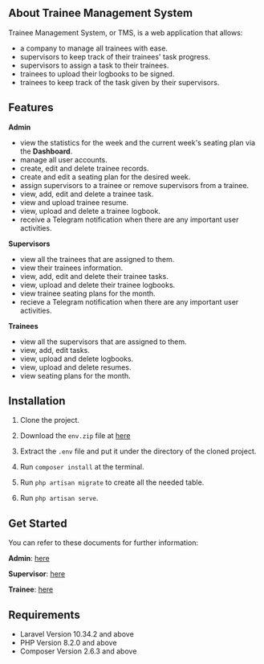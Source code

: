 ## About Trainee Management System

Trainee Management System, or TMS, is a web application that allows:
- a company to manage all trainees with ease.
- supervisors to keep track of their trainees' task progress.
- supervisors to assign a task to their trainees.
- trainees to upload their logbooks to be signed.
- trainees to keep track of the task given by their supervisors.

## Features

**Admin**
- view the statistics for the week and the current week's seating plan via the **Dashboard**.
- manage all user accounts.
- create, edit and delete trainee records.
- create and edit a seating plan for the desired week.
- assign supervisors to a trainee or remove supervisors from a trainee.
- view, add, edit and delete a trainee task.
- view and upload trainee resume.
- view, upload and delete a trainee logbook.
- receive a Telegram notification when there are any important user activities.

**Supervisors**
- view all the trainees that are assigned to them.
- view their trainees information.
- view, add, edit and delete their trainee tasks.
- view, upload and delete their trainee logbooks.
- view trainee seating plans for the month.
- recieve a Telegram notification when there are any important user activities.

**Trainees**
- view all the supervisors that are assigned to them.
- view, add, edit tasks.
- view, upload and delete logbooks.
- view, upload and delete resumes.
- view seating plans for the month.


## Installation
1. Clone the project.

2. Download the `env.zip` file at [here](https://drive.sains.com.my/index.php/f/18674969)

3. Extract the `.env` file and put it under the directory of the cloned project.

4. Run `composer install` at the terminal.

5. Run `php artisan migrate` to create all the needed table.

6. Run `php artisan serve`.

## Get Started
You can refer to these documents for further information:

**Admin**: [here](https://drive.sains.com.my/index.php/f/18675026)

**Supervisor**: [here](https://drive.sains.com.my/index.php/f/18675100)

**Trainee**: [here](https://drive.sains.com.my/index.php/f/18675101)


## Requirements
- Laravel Version 10.34.2 and above 
- PHP Version 8.2.0 and above
- Composer Version 2.6.3 and above

